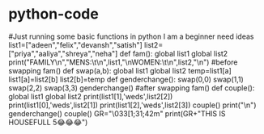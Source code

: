 # python-code
#Just running some basic functions in python I am a beginner need ideas
list1=["adeen","felix","devansh","satish"]
list2=["priya","aaliya","shreya","neha"]
def fam():
    global list1
    global list2
    print("FAMILY\n","MENS:\t\n",list1,"\nWOMEN:\t\n",list2,"\n")
   #before swapping 
fam()
def swap(a,b):
    global list1
    global list2
    temp=list1[a]
    list1[a]=list2[b]
    list2[b]=temp
def genderchange():
    swap(0,0)
    swap(1,1)
    swap(2,2)
    swap(3,3)
genderchange()
#after swapping
fam()
def couple():
    global list1
    global list2
    print(list1[1],'weds',list2[2])
    print(list1[0],'weds',list2[1])
    print(list1[2],'weds',list2[3])
couple()
print("\n")
genderchange()
couple()
GR="\033[1;31;42m"
print(GR+"THIS IS HOUSEFULL 5😂😂😂")
